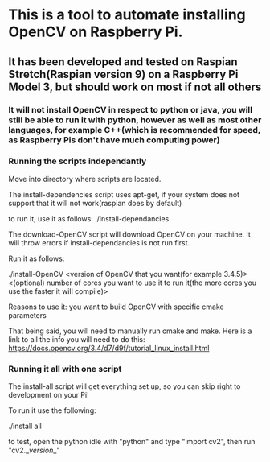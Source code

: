 # This is a tool to automate installing OpenCV on Raspberry Pi.
## It has been developed and tested on Raspian Stretch(Raspian version 9) on a Raspberry Pi Model 3, but should work on most if not all others
### It will not install OpenCV in respect to python or java, you will still be able to run it with python, however as well as most other languages, for example C++(which is recommended for speed, as Raspberry Pis don't have much computing power)

### Running the scripts independantly
Move into directory where scripts are located.

The install-dependencies script uses apt-get, if your system does not support that it will not work(raspian does by default)

to run it, use it as follows:
./install-dependancies 


The download-OpenCV script will download OpenCV on your machine. It will throw errors if install-dependancies is not run first.

Run it as follows:

./install-OpenCV <version of OpenCV that you want(for example 3.4.5)> <(optional) number of cores you want to use it to run it(the more cores you use the faster it will compile)>

Reasons to use it: you want to build OpenCV with specific cmake parameters

That being said, you will need to manually run cmake and make.
Here is a link to all the info you will need to do this: https://docs.opencv.org/3.4/d7/d9f/tutorial_linux_install.html

### Running it all with one script

The install-all script will get everything set up, so you can skip right to development on your Pi!

To run it use the following:

./install all <desired OpenCV version> <number of cores you want to use to make>

to test, open the python idle with "python" and type "import cv2", then run "cv2.\__version__"
